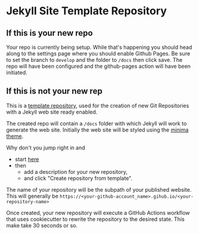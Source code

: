 # Jekyll Site Template Repository

## If this is your new repo

Your repo is currently being setup. While that's happening you should head along to the settings page
where you should enable Github Pages. Be sure to set the branch to `develop` and the folder to `/docs` 
then click save. The repo will have been configured and the github-pages action will have been initiated.

## If this is not your new rep

This is a [template repository](https://docs.github.com/en/github/creating-cloning-and-archiving-repositories/creating-a-repository-on-github/creating-a-repository-from-a-template), used for the creation of new Git Repositories with a Jekyll web site ready enabled.

The created repo will contain a `/docs` folder with which Jekyll will work to generate the web site. Initially the web site will be styled using the [minima theme](https://github.com/jekyll/minima).

Why don't you jump right in and 
- start [here](https://github.com/bill-richards/jekyll-site-template-repository/generate)
- then 
  - add a description for your new repository, 
  - and click "Create repository from template".

The name of your repository will be the subpath of your published website. This will generally be `https://<your-github-account_name>.gihub.io/<your-repository-name>`

Once created, your new repository will execute a GitHub Actions workflow that uses cookiecutter to rewrite the repository to the desired state. This make take 30 seconds or so.
